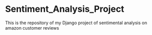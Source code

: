 # Sentiment_Analysis_Project
This is the repository of my Django project of sentimental analysis on amazon customer reviews

